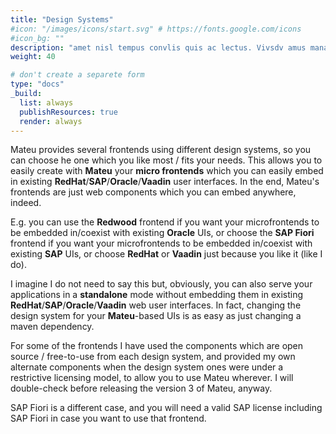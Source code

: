 ```yaml
---
title: "Design Systems"
#icon: "/images/icons/start.svg" # https://fonts.google.com/icons
#icon_bg: ""
description: "amet nisl tempus convlis quis ac lectus. Vivsdv amus mana justo, lacinia eget"
weight: 40

# don't create a separete form
type: "docs"
_build:
  list: always
  publishResources: true
  render: always
---
```


Mateu provides several frontends using different design systems, so you can choose he one which you like most / fits 
your needs. This allows you to easily create with **Mateu** your **micro frontends** which you can easily embed in existing
**RedHat**/**SAP**/**Oracle**/**Vaadin** user interfaces. In the end, Mateu's frontends are just web components which you can embed anywhere, indeed. 

E.g. you can use the **Redwood** frontend if you want your microfrontends to be embedded in/coexist with existing **Oracle** UIs, or choose
the **SAP Fiori** frontend if you want your microfrontends to be embedded in/coexist with existing **SAP** UIs, or 
choose **RedHat** or **Vaadin** just because you like it (like I do).

I imagine I do not need to say this but, obviously, you can also serve your applications in a **standalone** mode without 
embedding them in existing **RedHat**/**SAP**/**Oracle**/**Vaadin** web user interfaces. In fact, changing the design system for your 
**Mateu**-based UIs is as easy as just changing a maven dependency. 

For some of the frontends I have used the components which are open source / free-to-use from each design system, and provided my own alternate 
components when the design system ones were under a restrictive licensing model, to allow you to use Mateu wherever. I 
will double-check before releasing the version 3 of Mateu, anyway.

SAP Fiori is a different case, and you will need a valid SAP license including SAP Fiori in case you want to use that frontend.
